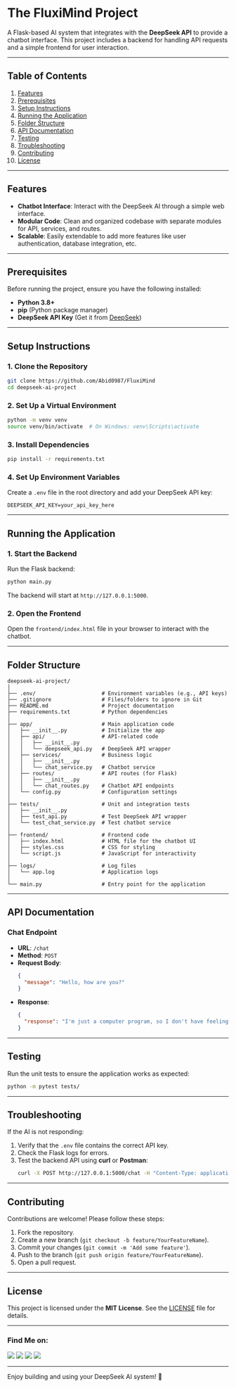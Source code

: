 # **The FluxiMind Project**

A Flask-based AI system that integrates with the **DeepSeek API** to provide a chatbot interface. This project includes a backend for handling API requests and a simple frontend for user interaction.

---

## **Table of Contents**
1. [Features](#features)
2. [Prerequisites](#prerequisites)
3. [Setup Instructions](#setup-instructions)
4. [Running the Application](#running-the-application)
5. [Folder Structure](#folder-structure)
6. [API Documentation](#api-documentation)
7. [Testing](#testing)
8. [Troubleshooting](#troubleshooting)
9. [Contributing](#contributing)
10. [License](#license)

---

## **Features**
- **Chatbot Interface**: Interact with the DeepSeek AI through a simple web interface.
- **Modular Code**: Clean and organized codebase with separate modules for API, services, and routes.
- **Scalable**: Easily extendable to add more features like user authentication, database integration, etc.

---

## **Prerequisites**
Before running the project, ensure you have the following installed:
- **Python 3.8+**
- **pip** (Python package manager)
- **DeepSeek API Key** (Get it from [DeepSeek](https://www.deepseek.com))

---

## **Setup Instructions**

### **1. Clone the Repository**
```bash
git clone https://github.com/Abid0987/FluxiMind
cd deepseek-ai-project
```

### **2. Set Up a Virtual Environment**
```bash
python -m venv venv
source venv/bin/activate  # On Windows: venv\Scripts\activate
```

### **3. Install Dependencies**
```bash
pip install -r requirements.txt
```

### **4. Set Up Environment Variables**
Create a `.env` file in the root directory and add your DeepSeek API key:
```plaintext
DEEPSEEK_API_KEY=your_api_key_here
```

---

## **Running the Application**

### **1. Start the Backend**
Run the Flask backend:
```bash
python main.py
```
The backend will start at `http://127.0.0.1:5000`.

### **2. Open the Frontend**
Open the `frontend/index.html` file in your browser to interact with the chatbot.

---

## **Folder Structure**
```
deepseek-ai-project/
│
├── .env/                     # Environment variables (e.g., API keys)
├── .gitignore                # Files/folders to ignore in Git
├── README.md                 # Project documentation
├── requirements.txt          # Python dependencies
│
├── app/                      # Main application code
│   ├── __init__.py           # Initialize the app
│   ├── api/                  # API-related code
│   │   ├── __init__.py
│   │   └── deepseek_api.py   # DeepSeek API wrapper
│   ├── services/             # Business logic
│   │   ├── __init__.py
│   │   └── chat_service.py   # Chatbot service
│   ├── routes/               # API routes (for Flask)
│   │   ├── __init__.py
│   │   └── chat_routes.py    # Chatbot API endpoints
│   └── config.py             # Configuration settings
│
├── tests/                    # Unit and integration tests
│   ├── __init__.py
│   ├── test_api.py           # Test DeepSeek API wrapper
│   └── test_chat_service.py  # Test chatbot service
│
├── frontend/                 # Frontend code
│   ├── index.html            # HTML file for the chatbot UI
│   ├── styles.css            # CSS for styling
│   └── script.js             # JavaScript for interactivity
│
├── logs/                     # Log files
│   └── app.log               # Application logs
│
└── main.py                   # Entry point for the application
```

---

## **API Documentation**

### **Chat Endpoint**
- **URL**: `/chat`
- **Method**: `POST`
- **Request Body**:
  ```json
  {
    "message": "Hello, how are you?"
  }
  ```
- **Response**:
  ```json
  {
    "response": "I'm just a computer program, so I don't have feelings, but I'm here to help! How can I assist you today?"
  }
  ```

---

## **Testing**
Run the unit tests to ensure the application works as expected:
```bash
python -m pytest tests/
```

---

## **Troubleshooting**
If the AI is not responding:
1. Verify that the `.env` file contains the correct API key.
2. Check the Flask logs for errors.
3. Test the backend API using **curl** or **Postman**:
   ```bash
   curl -X POST http://127.0.0.1:5000/chat -H "Content-Type: application/json" -d '{"message": "Hello, how are you?"}'
   ```

---

## **Contributing**
Contributions are welcome! Please follow these steps:
1. Fork the repository.
2. Create a new branch (`git checkout -b feature/YourFeatureName`).
3. Commit your changes (`git commit -m 'Add some feature'`).
4. Push to the branch (`git push origin feature/YourFeatureName`).
5. Open a pull request.

---

## **License**
This project is licensed under the **MIT License**. See the [LICENSE](LICENSE) file for details.

---

### Find Me on:
<p align="left">
  <a href="https://github.com/Abid0987" target="_blank"><img src="https://img.shields.io/badge/Github-blue?style=for-the-badge&logo=github"></a>
  <a href="https://www.hackerrank.com/mdabid224499" target="_blank"><img src="https://img.shields.io/badge/hackerrank-black?style=for-the-badge&logo=hackerrank"></a>
  <a href="https://leetcode.com/black_hate/" target="_blank"><img src="https://img.shields.io/badge/leetcode-black?style=for-the-badge&logo=leetcode"></a>
  <a href="https://www.linkedin.com/in/abid-hasan-99345b26a/" target="_blank"><img src="https://img.shields.io/badge/linkedin-blue?style=for-the-badge&logo=linkedin"></a>
</p>

---

Enjoy building and using your DeepSeek AI system! 🚀
